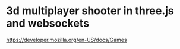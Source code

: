 # 3d multiplayer shooter in three.js and websockets

https://developer.mozilla.org/en-US/docs/Games





